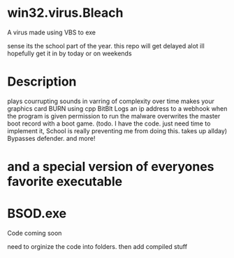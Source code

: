 # win32.virus.Bleach
A virus made using VBS to exe


sense its the school part of the year. this repo will get delayed alot
ill hopefully get it in by today or on weekends

# Description

plays courrupting sounds in varring of complexity over time
makes your graphics card BURN using cpp BitBlt
Logs an ip address to a webhook when the program is given permission to run the malware
overwrites the master boot record with a boot game.  (todo. I have the code. just need time to implement it, School is really preventing me from doing this. takes up allday)
Bypasses defender. and more!


# and a special version of everyones favorite executable
# BSOD.exe

Code coming soon 

need to orginize the code into folders. then add compiled stuff
